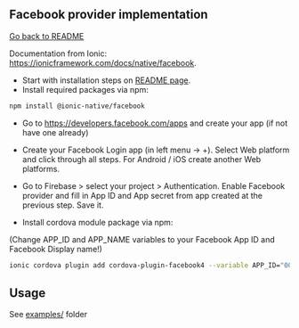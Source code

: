 ## Facebook provider implementation

[Go back to README](../../README.md)

Documentation from Ionic: https://ionicframework.com/docs/native/facebook.

- Start with installation steps on [README page](../../README.md).
- Install required packages via npm:
```bash
npm install @ionic-native/facebook
```

- Go to https://developers.facebook.com/apps and create your app (if not have one already)

- Create your Facebook Login app (in left menu → +). Select Web platform and click through
all steps. For Android / iOS create another Web platforms.

- Go to Firebase > select your project > Authentication.
Enable Facebook provider and fill in App ID and App secret from app created at the previous step.
Save it.

- Install cordova module package via npm:

(Change APP_ID and APP_NAME variables to your Facebook App ID and Facebook Display name!)
```bash
ionic cordova plugin add cordova-plugin-facebook4 --variable APP_ID="000000" --variable APP_NAME="App name"
```

## Usage

See [examples/](examples/) folder
